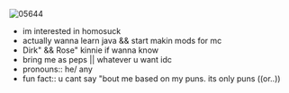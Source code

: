![05644](https://github.com/user-attachments/assets/9a41da4a-654c-48a2-a058-7088dc50a377)

- im interested in homosuck
- actually wanna learn java && start makin mods for mc
- Dirk" && Rose" kinnie if wanna know
- bring me as peps || whatever u want idc
- pronouns:: he/ any
- fun fact:: u cant say "bout me based on my puns. its only puns ((or..))


<!---
wwwpeps/wwwpeps is a ✨ special ✨ repository because its `README.md` (this file) appears on your GitHub profile.
You can click the Preview link to take a look at your changes.
--->
